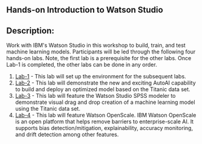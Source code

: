 ## Hands-on Introduction to Watson Studio

## Description:

Work with IBM's Watson Studio in this workshop to build, train, and test machine learning models. Participants will be led through the following four hands-on labs. Note, the first lab is a prerequisite for the other labs. Once Lab-1 is completed, the other labs can be done in any order.  

1. [Lab-1](Lab-1) - This lab will set up the environment for the subsequent labs. 
1. [Lab-2](Lab-2) - This lab will demonstrate the new and exciting AutoAI capability to build and deploy an optimized model based on the Titanic data set. 
1. [Lab-3](Lab-3) - This lab will feature the Watson Studio SPSS modeler to demonstrate visual drag and drop creation of a machine learning model using the Titanic data set. 
1. [Lab-4](Lab-4) - This lab will feature Watson OpenScale. IBM Watson OpenScale is an open platform that helps remove barriers to enterprise-scale AI. It supports bias detection/mitigation, explainability, accuracy monitoring, and drift detection among other features. 
